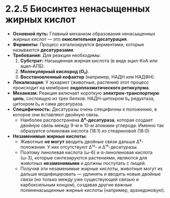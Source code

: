 # 2.2.5 Биосинтез ненасыщенных жирных кислот

*   **Основной путь:** Главный механизм образования ненасыщенных жирных кислот — это **окислительная десатурация**.
*   **Ферменты:** Процесс катализируется ферментами, которые называются **десатуразами**.
*   **Требования:** Для реакции необходимы:
    1.  **Субстрат:** Насыщенная жирная кислота (в виде ацил-КоА или ацил-АПБ).
    2.  **Молекулярный кислород (O₂)**.
    3.  **Восстановленный кофактор** (например, НАДН или НАДФН).
*   **Локализация:** У эукариот (животные, растения) этот процесс происходит на мембране **эндоплазматического ретикулума**.
*   **Механизм:** Реакция включает короткую **электрон-транспортную цепь**, состоящую из трех белков: НАДН-цитохром b₅ редуктаза, цитохром b₅ и сама десатураза.
*   **Специфичность:** Десатуразы очень специфичны к положению, в которое они вставляют двойную связь.
    *   Наиболее распространена **Δ⁹-десатураза**, которая создает двойную связь между 9-м и 10-м атомами углерода. Именно так образуется олеиновая кислота (18:1) из стеариновой (18:0).
*   **Незаменимые жирные кислоты:**
    *   Животные **не могут** вводить двойные связи дальше Δ⁹-положения. У них отсутствуют Δ¹²- и Δ¹⁵-десатуразы.
    *   Поэтому линолевая кислота (ω-6) и α-линоленовая кислота (ω-3), которые синтезируются растениями, являются для животных **незаменимыми** и должны поступать с пищей.
    *   Получив эти незаменимые жирные кислоты, животные могут их дальше модифицировать — удлинять и вводить новые двойные связи (но только между уже существующей связью и карбоксильным концом), создавая другие важные полиненасыщенные жирные кислоты (например, арахидоновую).
